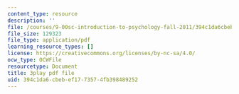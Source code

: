 ```yaml
---
content_type: resource
description: ''
file: /courses/9-00sc-introduction-to-psychology-fall-2011/394c1da6cbebef1773574fb398489252_Qw4SkvZ03cc.pdf
file_size: 129323
file_type: application/pdf
learning_resource_types: []
license: https://creativecommons.org/licenses/by-nc-sa/4.0/
ocw_type: OCWFile
resourcetype: Document
title: 3play pdf file
uid: 394c1da6-cbeb-ef17-7357-4fb398489252
---
```

